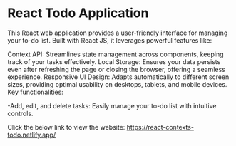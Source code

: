 # React Todo Application

This React web application provides a user-friendly interface for managing your to-do list. Built with React JS, it leverages powerful features like:

Context API: Streamlines state management across components, keeping track of your tasks effectively.
Local Storage: Ensures your data persists even after refreshing the page or closing the browser, offering a seamless experience.
Responsive UI Design: Adapts automatically to different screen sizes, providing optimal usability on desktops, tablets, and mobile devices.
Key functionalities:

-Add, edit, and delete tasks: Easily manage your to-do list with intuitive controls.

Click the below link to view the website:
https://react-contexts-todo.netlify.app/

